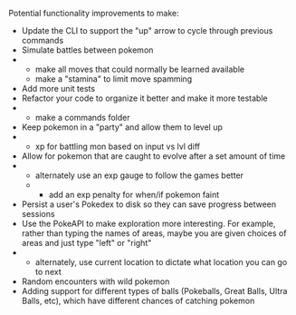 Potential functionality improvements to make:
 - Update the CLI to support the "up" arrow to cycle through previous commands
 - Simulate battles between pokemon
 - - make all moves that could normally be learned available
   - make a "stamina" to limit move spamming
 - Add more unit tests
 - Refactor your code to organize it better and make it more testable
 - - make a commands folder
 - Keep pokemon in a "party" and allow them to level up
 - - xp for battling mon based on input vs lvl diff
 - Allow for pokemon that are caught to evolve after a set amount of time
 - - alternately use an exp gauge to follow the games better
   - - add an exp penalty for when/if pokemon faint
 - Persist a user's Pokedex to disk so they can save progress between sessions
 - Use the PokeAPI to make exploration more interesting. For example, rather than typing the names of areas, maybe you are given choices of areas and just type "left" or "right"
 - - alternately, use current location to dictate what location you can go to next
 - Random encounters with wild pokemon
 - Adding support for different types of balls (Pokeballs, Great Balls, Ultra Balls, etc), which have different chances of catching pokemon
